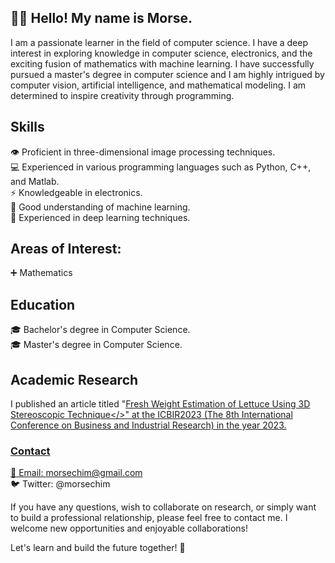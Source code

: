 ## ✋🏼 Hello! My name is Morse.

I am a passionate learner in the field of computer science. I have a deep interest in exploring knowledge in computer science, electronics, and the exciting fusion of mathematics with machine learning. I have successfully pursued a master's degree in computer science and I am highly intrigued by computer vision, artificial intelligence, and mathematical modeling. I am determined to inspire creativity through programming.

## Skills

👁️ Proficient in three-dimensional image processing techniques. <br>
💻 Experienced in various programming languages such as Python, C++, and Matlab. <br>
⚡️ Knowledgeable in electronics. <br>
🧠 Good understanding of machine learning. <br>
🌟 Experienced in deep learning techniques. <br>

## Areas of Interest:

➕ Mathematics

## Education

🎓 Bachelor's degree in Computer Science. <br>
🎓 Master's degree in Computer Science. <br>

## Academic Research

I published an article titled "<a href="https://ieeexplore.ieee.org/document/10147436">Fresh Weight Estimation of Lettuce Using 3D Stereoscopic Technique</>" at the ICBIR2023 (The 8th International Conference on Business and Industrial Research) in the year 2023. <br>


### Contact

📧 Email: [morsechim@gmail.com](mailto:morsechim@gmail.com) <br>
🐦 Twitter: @morsechim <br>

If you have any questions, wish to collaborate on research, or simply want to build a professional relationship, please feel free to contact me. I welcome new opportunities and enjoyable collaborations! <br>

Let's learn and build the future together! 🚀 <br>
